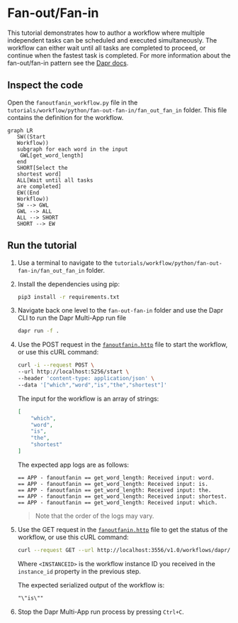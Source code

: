 # Fan-out/Fan-in

This tutorial demonstrates how to author a workflow where multiple independent tasks can be scheduled and executed simultaneously. The workflow can either wait until all tasks are completed to proceed, or continue when the fastest task is completed. For more information about the fan-out/fan-in pattern see the [Dapr docs](https://docs.dapr.io/developing-applications/building-blocks/workflow/workflow-patterns/#fan-outfan-in).

## Inspect the code

Open the `fanoutfanin_workflow.py` file in the `tutorials/workflow/python/fan-out-fan-in/fan_out_fan_in` folder. This file contains the definition for the workflow.

```mermaid
graph LR
   SW((Start
   Workflow))
   subgraph for each word in the input
    GWL[get_word_length]
   end
   SHORT[Select the
   shortest word]
   ALL[Wait until all tasks
   are completed]
   EW((End
   Workflow))
   SW --> GWL
   GWL --> ALL
   ALL --> SHORT
   SHORT --> EW
```

## Run the tutorial

1. Use a terminal to navigate to the `tutorials/workflow/python/fan-out-fan-in/fan_out_fan_in` folder.
2. Install the dependencies using pip:

    ```bash
    pip3 install -r requirements.txt
    ```

3. Navigate back one level to the `fan-out-fan-in` folder and use the Dapr CLI to run the Dapr Multi-App run file

    <!-- STEP
    name: Run multi app run template
    expected_stdout_lines:
    - 'Started Dapr with app id "fanoutfanin"'
    expected_stderr_lines:
    working_dir: .
    output_match_mode: substring
    background: true
    sleep: 15
    timeout_seconds: 30
    -->
    ```bash
    dapr run -f .
    ```
    <!-- END_STEP -->

4. Use the POST request in the [`fanoutfanin.http`](./fanoutfanin.http) file to start the workflow, or use this cURL command:

    ```bash
    curl -i --request POST \
    --url http://localhost:5256/start \
    --header 'content-type: application/json' \
    --data '["which","word","is","the","shortest"]'
    ```

    The input for the workflow is an array of strings:

    ```json
    [
        "which",
        "word",
        "is",
        "the",
        "shortest"
    ]
    ```

    The expected app logs are as follows:

    ```text
    == APP - fanoutfanin == get_word_length: Received input: word.
    == APP - fanoutfanin == get_word_length: Received input: is.
    == APP - fanoutfanin == get_word_length: Received input: the.
    == APP - fanoutfanin == get_word_length: Received input: shortest.
    == APP - fanoutfanin == get_word_length: Received input: which.
    ```

    > Note that the order of the logs may vary.

5. Use the GET request in the [`fanoutfanin.http`](./fanoutfanin.http) file to get the status of the workflow, or use this cURL command:

    ```bash
    curl --request GET --url http://localhost:3556/v1.0/workflows/dapr/<INSTANCEID>
    ```

    Where `<INSTANCEID>` is the workflow instance ID you received in the `instance_id` property in the previous step.

    The expected serialized output of the workflow is:

    ```txt
    "\"is\""
    ```

6. Stop the Dapr Multi-App run process by pressing `Ctrl+C`.

